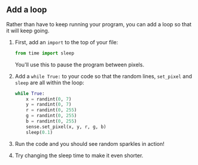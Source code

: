 ## Add a loop

Rather than have to keep running your program, you can add a loop so that it will keep going.

1. First, add an `import` to the top of your file:

    ```python
    from time import sleep
    ```

    You'll use this to pause the program between pixels.

1. Add a `while True:` to your code so that the random lines, `set_pixel` and `sleep` are all within the loop:

    ```python
    while True:
        x = randint(0, 7)
        y = randint(0, 7)
        r = randint(0, 255)
        g = randint(0, 255)
        b = randint(0, 255)
        sense.set_pixel(x, y, r, g, b)
        sleep(0.1)
    ```

1. Run the code and you should see random sparkles in action!

1. Try changing the sleep time to make it even shorter.
